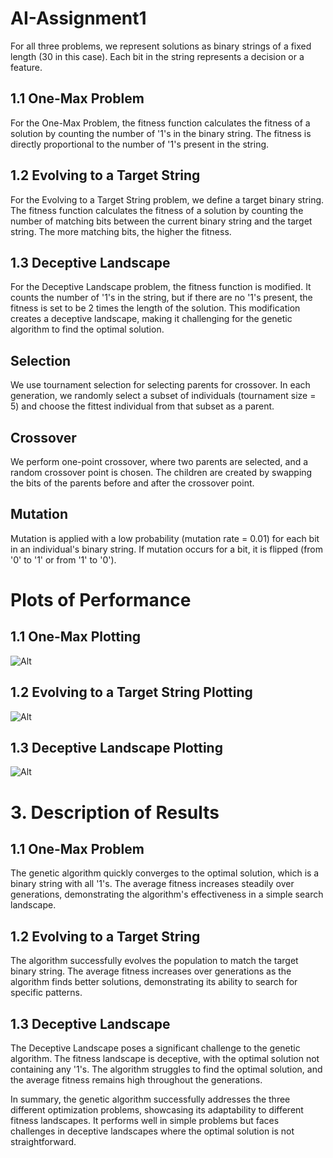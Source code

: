 # AI-Assignment1
For all three problems, we represent solutions as binary strings of a fixed length (30 in this case). Each bit in the string represents a decision or a feature.
## 1.1 One-Max Problem
For the One-Max Problem, the fitness function calculates the fitness of a solution by counting the number of '1's in the binary string. The fitness is directly proportional to the number of '1's present in the string.
## 1.2 Evolving to a Target String
For the Evolving to a Target String problem, we define a target binary string. The fitness function calculates the fitness of a solution by counting the number of matching bits between the current binary string and the target string. The more matching bits, the higher the fitness.
## 1.3 Deceptive Landscape
For the Deceptive Landscape problem, the fitness function is modified. It counts the number of '1's in the string, but if there are no '1's present, the fitness is set to be 2 times the length of the solution. This modification creates a deceptive landscape, making it challenging for the genetic algorithm to find the optimal solution.
## Selection
We use tournament selection for selecting parents for crossover. In each generation, we randomly select a subset of individuals (tournament size = 5) and choose the fittest individual from that subset as a parent.
## Crossover
We perform one-point crossover, where two parents are selected, and a random crossover point is chosen. The children are created by swapping the bits of the parents before and after the crossover point.
## Mutation
Mutation is applied with a low probability (mutation rate = 0.01) for each bit in an individual's binary string. If mutation occurs for a bit, it is flipped (from '0' to '1' or from '1' to '0').

# Plots of Performance
## 1.1 One-Max Plotting
![Alt](https://github.com/EddieSheehy/AI-Assignment1/blob/main/partaPhotos/1.1_photo.png)

## 1.2 Evolving to a Target String Plotting
![Alt](https://github.com/EddieSheehy/AI-Assignment1/blob/main/partaPhotos/1.2_photo.png)

## 1.3 Deceptive Landscape Plotting
![Alt](https://github.com/EddieSheehy/AI-Assignment1/blob/main/partaPhotos/1.3_photo.png)

# 3. Description of Results

## 1.1 One-Max Problem
The genetic algorithm quickly converges to the optimal solution, which is a binary string with all '1's. The average fitness increases steadily over generations, demonstrating the algorithm's effectiveness in a simple search landscape.

## 1.2 Evolving to a Target String
The algorithm successfully evolves the population to match the target binary string. The average fitness increases over generations as the algorithm finds better solutions, demonstrating its ability to search for specific patterns.

## 1.3 Deceptive Landscape
The Deceptive Landscape poses a significant challenge to the genetic algorithm. The fitness landscape is deceptive, with the optimal solution not containing any '1's. The algorithm struggles to find the optimal solution, and the average fitness remains high throughout the generations.

In summary, the genetic algorithm successfully addresses the three different optimization problems, showcasing its adaptability to different fitness landscapes. It performs well in simple problems but faces challenges in deceptive landscapes where the optimal solution is not straightforward.
